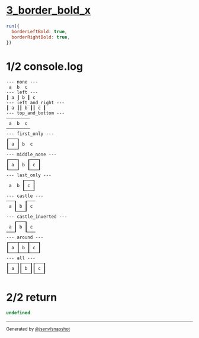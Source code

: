 # [3_border_bold_x](../../table_3_cells_same_row.test.mjs#L149)

```js
run({
  borderLeftBold: true,
  borderRightBold: true,
})
```

# 1/2 console.log

```console
--- none ---
 a  b  c 
--- left ---
┃ a ┃ b ┃ c 
--- left_and_right ---
┃ a ┃┃ b ┃┃ c ┃
--- top_and_bottom ---
─────────
 a  b  c 
─────────
--- first_only ---
┎───┒      
┃ a ┃ b  c 
┖───┚      
--- middle_none ---
┎───┒   ┎───┒
┃ a ┃ b ┃ c ┃
┖───┚   ┖───┚
--- last_only ---
      ┎───┒
 a  b ┃ c ┃
      ┖───┚
--- castle ---
───┒   ┎───
 a ┃ b ┃ c 
   ┖───┚   
--- castle_inverted ---
   ┎───┒   
 a ┃ b ┃ c 
───┚   ┖───
--- around ---
┎───┰───┰───┒
┃ a ┃ b ┃ c ┃
┖───┸───┸───┚
--- all ---
┎───┒┎───┒┎───┒
┃ a ┃┃ b ┃┃ c ┃
┖───┚┖───┚┖───┚
```

# 2/2 return

```js
undefined
```

---

<sub>
  Generated by <a href="https://github.com/jsenv/core/tree/main/packages/independent/snapshot">@jsenv/snapshot</a>
</sub>
